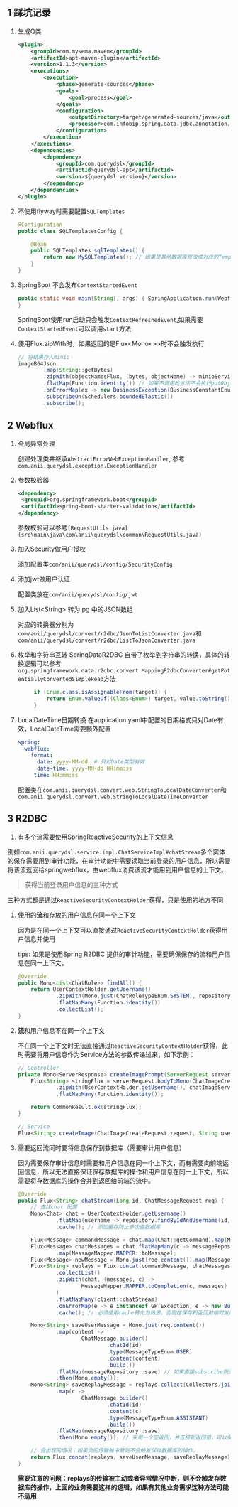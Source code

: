 ## 1 踩坑记录

1. 生成Q类

   ```xml
   <plugin>
       <groupId>com.mysema.maven</groupId>
       <artifactId>apt-maven-plugin</artifactId>
       <version>1.1.3</version>
       <executions>
           <execution>
               <phase>generate-sources</phase>
               <goals>
                   <goal>process</goal>
               </goals>
               <configuration>
                   <outputDirectory>target/generated-sources/java</outputDirectory>
                   <processor>com.infobip.spring.data.jdbc.annotation.processor.SpringDataJdbcAnnotationProcessor</processor> <!-- 使用JDBC和R2DBC时需要使用该类生成Q类-->
               </configuration>
           </execution>
       </executions>
       <dependencies>
           <dependency>
               <groupId>com.querydsl</groupId>
               <artifactId>querydsl-apt</artifactId>
               <version>${querydsl.version}</version>
           </dependency>
       </dependencies>
   </plugin>
   ```

2. 不使用flyway时需要配置`SQLTemplates`

   ```java
   @Configuration
   public class SQLTemplatesConfig {
   
       @Bean
       public SQLTemplates sqlTemplates() {
           return new MySQLTemplates(); // 如果是其他数据库修改成对应的Templates
       }
   }
   ```

3. SpringBoot 不会发布`ContextStartedEvent`

   ```java
   public static void main(String[] args) { SpringApplication.run(WebfluxR2dbcQuerydslApplication.class, args).start(); // 调用start方法，有副作用，见https://stackoverflow.com/questions/38206676/contextstartedevent-not-broadcasted-on-spring-boot
   }
   ```

   SpringBoot使用run启动只会触发`ContextRefreshedEvent`,如果需要`ContextStartedEvent`可以调用`start`方法

4. 使用Flux.zipWith时，如果返回的是Flux<Mono<>>时不会触发执行

   ```java
   // 将结果存入minio
   imageB64Json
           .map(String::getBytes)
           .zipWith(objectNamesFlux, (bytes, objectName) -> minioService.putObject(bucketName, objectName, bytes)) //Flux<Mono<String>>
           .flatMap(Function.identity()) // 如果不调用改方法不会执行putObject返回的Mono
           .onErrorMap(ex -> new BusinessException(BusinessConstantEnum.MINIO_PUT_OBJECT_ERROR, ex))
           .subscribeOn(Schedulers.boundedElastic())
           .subscribe();
   ```

## 2 Webflux

1. 全局异常处理

   创建处理类并继承`AbstractErrorWebExceptionHandler`, 参考`com.anii.querydsl.exception.ExceptionHandler`

2. 参数校验器

   ```xml
   <dependency>
   	<groupId>org.springframework.boot</groupId>
   	<artifactId>spring-boot-starter-validation</artifactId>
   </dependency>
   ```

   参数校验可以参考` [RequestUtils.java](src\main\java\com\anii\querydsl\common\RequestUtils.java) `

3. 加入Security做用户授权

   添加配置类`com/anii/querydsl/config/SecurityConfig`

4. 添加jwt做用户认证

   配置类放在`com/anii/querydsl/config/jwt`

5. 加入List\<String\> 转为 pg 中的JSON数组

   对应的转换器分别为 `com/anii/querydsl/convert/r2dbc/JsonToListConverter.java`和`com/anii/querydsl/convert/r2dbc/ListToJsonConverter.java`

6. 枚举和字符串互转
   SpringDataR2DBC 自带了枚举到字符串的转换，具体的转换逻辑可以参考`org.springframework.data.r2dbc.convert.MappingR2dbcConverter#getPotentiallyConvertedSimpleRead`方法
   
   ```java
		if (Enum.class.isAssignableFrom(target)) {
			return Enum.valueOf((Class<Enum>) target, value.toString());
		}
   ```

7. LocalDateTime日期转换
   在application.yaml中配置的日期格式只对Date有效，LocalDateTime需要额外配置
   ```yaml
   spring:
     webflux:
       format:
         date: yyyy-MM-dd  # 只对Date类型有效
         date-time: yyyy-MM-dd HH:mm:ss
        time: HH:mm:ss
   ```
   
   配置类在`com.anii.querydsl.convert.web.StringToLocalDateConverter`和`com.anii.querydsl.convert.web.StringToLocalDateTimeConverter`
   
## 3 R2DBC

1. 有多个流需要使用SpringReactiveSecurity的上下文信息

例如`com.anii.querydsl.service.impl.ChatServiceImpl#chatStream`多个实体的保存需要用到审计功能，在审计功能中需要读取当前登录的用户信息，所以需要将该流返回给springwebflux，由webflux消费该流才能用到用户信息的上下文。

> 获得当前登录用户信息的三种方式

   三种方式都是通过`ReactiveSecurityContextHolder`获得，只是使用的地方不同

1. 使用的**流**和存放的用户信息在同一个上下文

   因为是在同一个上下文可以直接通过`ReactiveSecurityContextHolder`获得用户信息并使用

   tips: 如果是使用Spring R2DBC 提供的审计功能，需要确保保存的流和用户信息在同一上下文。

   ```java
   @Override
   public Mono<List<ChatRole>> findAll() {
       return UserContextHolder.getUsername()
               .zipWith(Mono.just(ChatRoleTypeEnum.SYSTEM), repository::findAllByUsernameOrType)
               .flatMapMany(Function.identity())
               .collectList();
   }
   ```

2. **流**和用户信息不在同一个上下文

   不在同一个上下文时无法直接通过`ReactiveSecurityContextHolder`获得，此时需要将用户信息作为Service方法的参数传递过来，如下示例：

   ```java
   // Controller
   private Mono<ServerResponse> createImagePrompt(ServerRequest serverRequest) {
       Flux<String> stringFlux = serverRequest.bodyToMono(ChatImageCreateRequest.class)
               .zipWith(UserContextHolder.getUsername(), chatImageService::createImage)
               .flatMapMany(Function.identity());
   
       return CommonResult.ok(stringFlux);
   }
   
   // Service
   Flux<String> createImage(ChatImageCreateRequest request, String username);
   ```

3. 需要返回流同时要将信息保存到数据库（需要审计用户信息）

   因为需要保存审计信息时需要和用户信息在同一个上下文，而有需要向前端返回信息，所以无法直接保证保存数据库的操作和用户信息在同一上下文，所以需要将存数据库的操作合并到返回给前端的流中。

   ```java
   @Override
   public Flux<String> chatStream(Long id, ChatMessageRequest req) {
       // 查找chat 配置
       Mono<Chat> chat = UserContextHolder.getUsername()
               .flatMap(username -> repository.findByIdAndUsername(id, username))
               .cache(); // 添加缓存防止多次查数据库
   
       Flux<Message> commandMessage = chat.map(Chat::getCommand).map(Message::ofSystemContent).flux();
       Flux<Message> chatMessages = chat.flatMapMany(c -> messageRepository.findAllByChatIdLimit(c.getId(), c.getContextNum()))
               .map(MessageMapper.MAPPER::toMessage);
       Flux<Message> newMessage = Mono.just(req.content()).map(Message::ofUserContent).flux();
       Flux<String> replays = Flux.concat(commandMessage, chatMessages, newMessage)
               .collectList()
               .zipWith(chat, (messages, c) ->
                       MessageMapper.MAPPER.toCompletion(c, messages)
               )
               .flatMapMany(client::chatStream)
               .onErrorMap(e -> e instanceof GPTException, e -> new BusinessException(e.getMessage(), ((GPTException) e).getCode()))
               .cache(); // 必须使用cache转化为热源，否则在保存和返回前端时发起多次请求
   
       Mono<String> saveUserMessage = Mono.just(req.content())
               .map(content ->
                       ChatMessage.builder()
                               .chatId(id)
                               .type(MessageTypeEnum.USER)
                               .content(content)
                               .build())
               .flatMap(messageRepository::save) // 如果直接subscribe则无法获得用户信息所以需要确保 和用户信息在同一个上下文中
               .then(Mono.empty());
       Mono<String> saveReplayMessage = replays.collect(Collectors.joining(""))
               .map(c ->
                       ChatMessage.builder()
                               .chatId(id)
                               .content(c)
                               .type(MessageTypeEnum.ASSISTANT)
                               .build())
               .flatMap(messageRepository::save)
               .then(Mono.empty()); // 采用一个空返回，并连接到返回值，可以保证被spring订阅，从而使用spring security写入的上下文
   
       // 会出现的情况：如果流的传输被中断则不会触发保存数据库的操作。
       return Flux.concat(replays, saveUserMessage, saveReplayMessage);
   }
   
   ```

   **需要注意的问题：replays的传输被主动或者异常情况中断，则不会触发存数据库的操作，上面的业务需要这样的逻辑，如果有其他业务需求这种方法可能不适用**

   

   

   